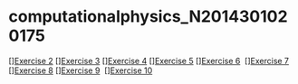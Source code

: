 # computationalphysics_N2014301020175
  [][Exercise 2](https://www.zybuluo.com/dewey777/note/500017)
  [][Exercise 3](https://www.zybuluo.com/dewey777/note/513275)
  [][Exercise 4](https://www.zybuluo.com/dewey777/note/525122)
  [][Exercise 5](https://www.zybuluo.com/dewey777/note/534034)
  [][Exercise 6](https://www.zybuluo.com/dewey777/note/542376)
  [][Exercise 7](https://www.zybuluo.com/dewey777/note/557945)
  [][Exercise 8](https://www.zybuluo.com/dewey777/note/565976)
  [][Exercise 9](https://www.zybuluo.com/dewey777/note/573635)
  [][Exercise 10](https://www.zybuluo.com/dewey777/note/581744)
